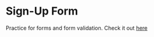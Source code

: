 # Sign-Up Form

Practice for forms and form validation. Check it out [here](https://xiao-meng1.github.io/sign-up-form/)